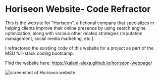 # Horiseon Website- Code Refractor

This is the website for "Horiseon", a fictional company that specializes in helping clients improve their online presence by using search engine optimization, along with various other related strategies (reputation management, social media marketing, etc.).

I refractored the existiing code of this website for a project as part of the MSU full-stack coding bootcamp. 

Find the website here: https://kalani-alexa.github.io/horiseon-webpage/

<img src=" https://kalani-alexa.github.io/horiseon-webpage/" alt="screenshot of Horiseon website">
